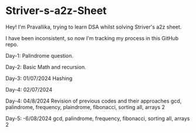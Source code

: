 # Striver-s-a2z-Sheet

Hey! 
I'm Pravallika, trying to learn DSA whilst solving Striver's a2z sheet.

I have been inconsistent, so now I'm tracking my process in this GitHub repo. 

Day-1: 
Palindrome question.

Day-2:
Basic Math and recursion.

Day-3: 01/07/2024
Hashing

Day-4: 02/07/2024

Day-4: 04/8/2024
Revision of previous codes and their approaches
gcd, palindrome, frequency, plaindrome, fibonacci, sorting all, arrays 2

Day-5: -6/08/2024
gcd, palindrome, frequency, fibonacci, sorting all, arrays 2
